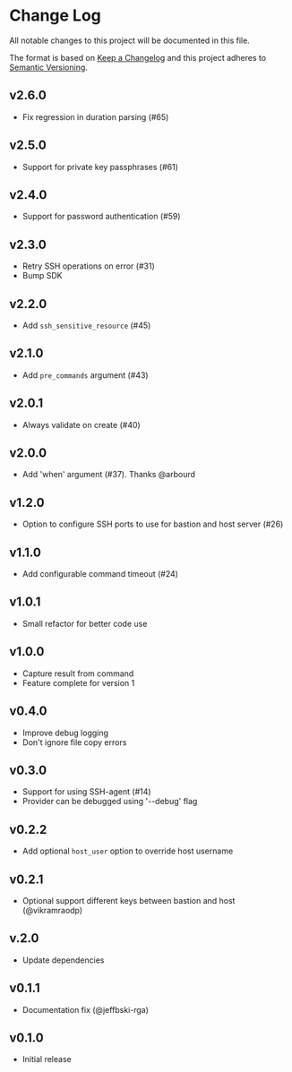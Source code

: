 # Change Log
All notable changes to this project will be documented in this file.

The format is based on [Keep a Changelog](http://keepachangelog.com/)
and this project adheres to [Semantic Versioning](http://semver.org/).

## v2.6.0

- Fix regression in duration parsing (#65)

## v2.5.0

- Support for private key passphrases (#61)

## v2.4.0

- Support for password authentication (#59)

## v2.3.0

- Retry SSH operations on error (#31)
- Bump SDK

## v2.2.0

- Add `ssh_sensitive_resource` (#45)

## v2.1.0

- Add `pre_commands` argument (#43)

## v2.0.1

- Always validate on create (#40)

## v2.0.0

- Add 'when' argument (#37). Thanks @arbourd

## v1.2.0

- Option to configure SSH ports to use for bastion and host server (#26)

## v1.1.0

- Add configurable command timeout (#24)

## v1.0.1

- Small refactor for better code use

## v1.0.0

- Capture result from command
- Feature complete for version 1

## v0.4.0

- Improve debug logging
- Don't ignore file copy errors

## v0.3.0

- Support for using SSH-agent (#14)
- Provider can be debugged using '--debug' flag

## v0.2.2

- Add optional `host_user` option to override host username

## v0.2.1

- Optional support different keys between bastion and host (@vikramraodp)

## v.2.0

- Update dependencies

## v0.1.1

- Documentation fix (@jeffbski-rga)

## v0.1.0

- Initial release
